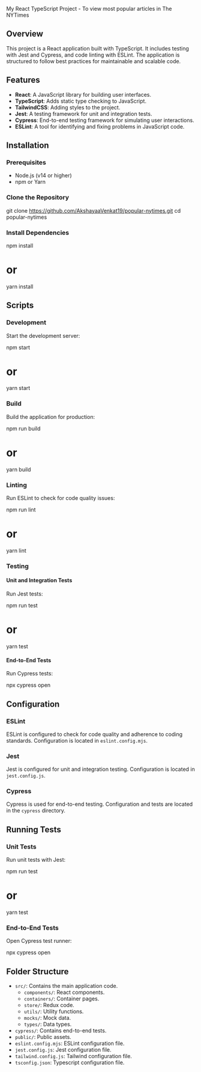My React TypeScript Project - To view most popular articles in The NYTimes

## Overview

This project is a React application built with TypeScript. It includes testing with Jest and Cypress, and code linting with ESLint. The application is structured to follow best practices for maintainable and scalable code.

## Features

- **React**: A JavaScript library for building user interfaces.
- **TypeScript**: Adds static type checking to JavaScript.
- **TailwindCSS**: Adding styles to the project.
- **Jest**: A testing framework for unit and integration tests.
- **Cypress**: End-to-end testing framework for simulating user interactions.
- **ESLint**: A tool for identifying and fixing problems in JavaScript code.

## Installation

### Prerequisites

- Node.js (v14 or higher)
- npm or Yarn

### Clone the Repository

git clone https://github.com/AkshayaaVenkat19/popular-nytimes.git
cd popular-nytimes

### Install Dependencies

npm install
# or
yarn install


## Scripts

### Development

Start the development server:


npm start
# or
yarn start


### Build

Build the application for production:


npm run build
# or
yarn build


### Linting

Run ESLint to check for code quality issues:


npm run lint
# or
yarn lint


### Testing

#### Unit and Integration Tests

Run Jest tests:


npm run test
# or
yarn test


#### End-to-End Tests

Run Cypress tests:

npx cypress open


## Configuration

### ESLint

ESLint is configured to check for code quality and adherence to coding standards. Configuration is located in `eslint.config.mjs`.

### Jest

Jest is configured for unit and integration testing. Configuration is located in `jest.config.js`.

### Cypress

Cypress is used for end-to-end testing. Configuration and tests are located in the `cypress` directory.

## Running Tests

### Unit Tests

Run unit tests with Jest:


npm run test
# or
yarn test


### End-to-End Tests

Open Cypress test runner:


npx cypress open


## Folder Structure

- `src/`: Contains the main application code.
  - `components/`: React components.
  - `containers/`: Container pages.
  - `store/`: Redux code.
  - `utils/`: Utility functions.
  - `mocks/`: Mock data.
  - `types/`: Data types.
- `cypress/`: Contains end-to-end tests.
- `public/`: Public assets.
- `eslint.config.mjs`: ESLint configuration file.
- `jest.config.js`: Jest configuration file.
- `tailwind.config.js`: Tailwind configuration file.
- `tsconfig.json`: Typescript configuration file.

